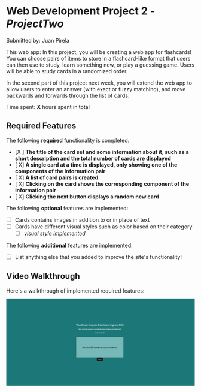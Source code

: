 # Web Development Project 2 - *ProjectTwo*

Submitted by: Juan Pirela

This web app: 
In this project, you will be creating a web app for flashcards! You can choose pairs of items to store in a flashcard-like format that users can then use to study, learn something new, or play a guessing game. Users will be able to study cards in a randomized order.

In the second part of this project next week, you will extend the web app to allow users to enter an answer (with exact or fuzzy matching), and move backwards and forwards through the list of cards.

Time spent: **X** hours spent in total

## Required Features

The following **required** functionality is completed:

- [X ] **The title of the card set and some information about it, such as a short description and the total number of cards are displayed**
- [ X] **A single card at a time is displayed, only showing one of the components of the information pair**
- [ X] **A list of card pairs is created**
- [ X] **Clicking on the card shows the corresponding component of the information pair**
- [ X] **Clicking the next button displays a random new card**

The following **optional** features are implemented:

- [ ] Cards contains images in addition to or in place of text
- [ ] Cards have different visual styles such as color based on their category
  - [ ] *visual style implemented*

The following **additional** features are implemented:

* [ ] List anything else that you added to improve the site's functionality!

## Video Walkthrough

Here's a walkthrough of implemented required features:

<img src='./src/assets/Project2.gif' title='Video Walkthrough' width='' alt='Video Walkthrough' />

